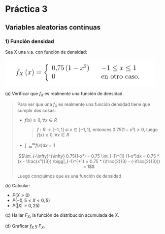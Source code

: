 # Práctica 3

## Variables aleatorias continuas

### 1) Función densidad

Sea X una v.a. con función de densidad:

![](/Guia-Ejercicios/Practica3/imgs/ej1Densidad.png)

(a) Verificar que $f_X$ es realmente una función de densidad.

> Para ver que una $f_X$ es realmente una función densidad tiene que cumplir dos cosas:
>
> - $f(x) \geq 0,  \forall x \in R$
>   > $f: R \rightarrow [-1, 1]$ si $x \in [-1, 1]$, entonces $0.75 (1-x²) \geq 0$, luego $f(x) \geq 0, \forall x \in R$
> - $\int_{-\infty}^{\infty} f(x)dx = 1$
>
> $$\int_{-\infty}^{\infty} 0.75(1-x²) = 0.75 \int_{-1}^{1} (1-x²)dx = 0.75 * (x - \frac{x³}{3}) \bigg|_{-1}^{+1} = 0.75 * (\frac{2}{3} - (-\frac{2}{3})) = 1$$
>
> Luego concluimos que es una función de densidad 

(b) Calcular:

- $P(X > 0)$
- $P(−0,5 < X < 0,5)$
- $P(|X| > 0,25)$

(c) Hallar $F_X$, la función de distribución acumulada de $X$.

(d) Graficar $f_X$ y $F_X$.